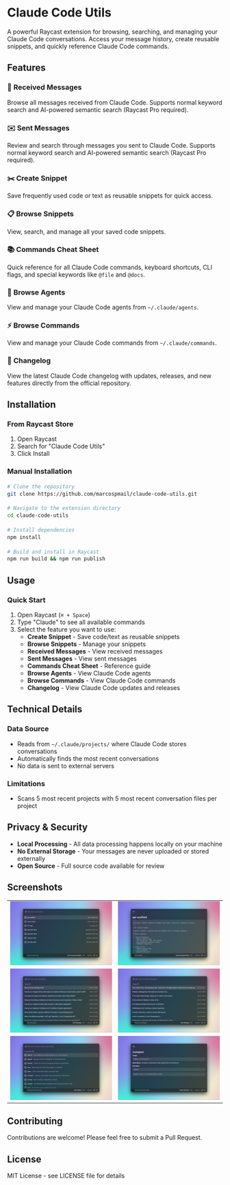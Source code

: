 # Claude Code Utils

A powerful Raycast extension for browsing, searching, and managing your Claude Code conversations. Access your message history, create reusable snippets, and quickly reference Claude Code commands.

## Features

### 📨 **Received Messages**

Browse all messages received from Claude Code. Supports normal keyword search and AI-powered semantic search (Raycast Pro required).

### ✉️ **Sent Messages**

Review and search through messages you sent to Claude Code. Supports normal keyword search and AI-powered semantic search (Raycast Pro required).

### ✂️ **Create Snippet**

Save frequently used code or text as reusable snippets for quick access.

### 📋 **Browse Snippets**

View, search, and manage all your saved code snippets.

### 📚 **Commands Cheat Sheet**

Quick reference for all Claude Code commands, keyboard shortcuts, CLI flags, and special keywords like `@file` and `@docs`.

### 🤖 **Browse Agents**

View and manage your Claude Code agents from `~/.claude/agents`.

### ⚡ **Browse Commands**

View and manage your Claude Code commands from `~/.claude/commands`.

### 📝 **Changelog**

View the latest Claude Code changelog with updates, releases, and new features directly from the official repository.

## Installation

### From Raycast Store

1. Open Raycast
2. Search for "Claude Code Utils"
3. Click Install

### Manual Installation

```bash
# Clone the repository
git clone https://github.com/marcospmail/claude-code-utils.git

# Navigate to the extension directory
cd claude-code-utils

# Install dependencies
npm install

# Build and install in Raycast
npm run build && npm run publish
```

## Usage

### Quick Start

1. Open Raycast (`⌘ + Space`)
2. Type "Claude" to see all available commands
3. Select the feature you want to use:
   - **Create Snippet** - Save code/text as reusable snippets
   - **Browse Snippets** - Manage your snippets
   - **Received Messages** - View received messages
   - **Sent Messages** - View sent messages
   - **Commands Cheat Sheet** - Reference guide
   - **Browse Agents** - View Claude Code agents
   - **Browse Commands** - View Claude Code commands
   - **Changelog** - View Claude Code updates and releases

## Technical Details

### Data Source

- Reads from `~/.claude/projects/` where Claude Code stores conversations
- Automatically finds the most recent conversations
- No data is sent to external servers

### Limitations

- Scans 5 most recent projects with 5 most recent conversation files per project

## Privacy & Security

- **Local Processing** - All data processing happens locally on your machine
- **No External Storage** - Your messages are never uploaded or stored externally
- **Open Source** - Full source code available for review

## Screenshots

<table>
  <tr>
    <td><img src="media/claude-code-utils-1.png" alt="Browse Agents" width="400"/></td>
    <td><img src="media/claude-code-utils-2.png" alt="Browse Commands" width="400"/></td>
  </tr>
  <tr>
    <td><img src="media/claude-code-utils-3.png" alt="Browse Snippets" width="400"/></td>
    <td><img src="media/claude-code-utils-4.png" alt="Received Messages" width="400"/></td>
  </tr>
  <tr>
    <td><img src="media/claude-code-utils-5.png" alt="Sent Messages" width="400"/></td>
    <td><img src="media/claude-code-utils-6.png" alt="Commands Cheat Sheet" width="400"/></td>
  </tr>
</table>

## Contributing

Contributions are welcome! Please feel free to submit a Pull Request.

## License

MIT License - see LICENSE file for details
